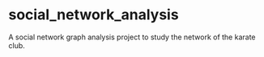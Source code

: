 # social_network_analysis
A social network graph analysis project to study the network of the karate club.

